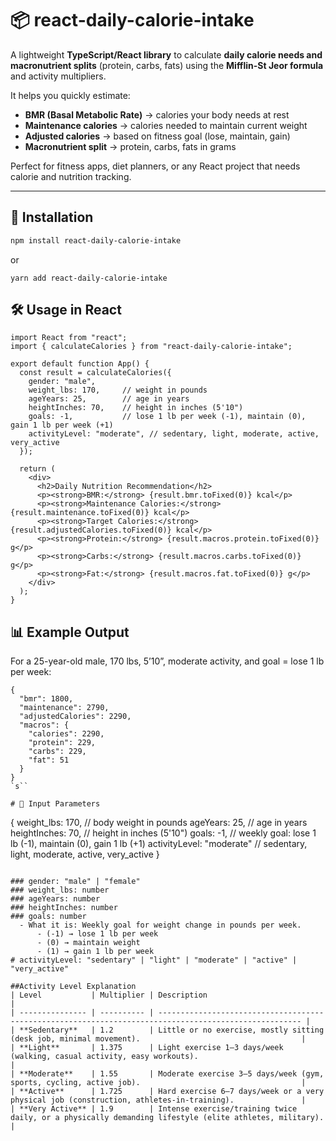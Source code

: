 # 📦 react-daily-calorie-intake

A lightweight **TypeScript/React library** to calculate **daily calorie needs and macronutrient splits** (protein, carbs, fats) using the **Mifflin-St Jeor formula** and activity multipliers.  

It helps you quickly estimate:  
- **BMR (Basal Metabolic Rate)** → calories your body needs at rest  
- **Maintenance calories** → calories needed to maintain current weight  
- **Adjusted calories** → based on fitness goal (lose, maintain, gain)  
- **Macronutrient split** → protein, carbs, fats in grams  

Perfect for fitness apps, diet planners, or any React project that needs calorie and nutrition tracking.  

---

## 🚀 Installation

```bash
npm install react-daily-calorie-intake
```
or

```
yarn add react-daily-calorie-intake
```
## 🛠 Usage in React
```
import React from "react";
import { calculateCalories } from "react-daily-calorie-intake";

export default function App() {
  const result = calculateCalories({
    gender: "male",
    weight_lbs: 170,     // weight in pounds
    ageYears: 25,        // age in years
    heightInches: 70,    // height in inches (5'10")
    goals: -1,           // lose 1 lb per week (-1), maintain (0), gain 1 lb per week (+1)
    activityLevel: "moderate", // sedentary, light, moderate, active, very_active
  });

  return (
    <div>
      <h2>Daily Nutrition Recommendation</h2>
      <p><strong>BMR:</strong> {result.bmr.toFixed(0)} kcal</p>
      <p><strong>Maintenance Calories:</strong> {result.maintenance.toFixed(0)} kcal</p>
      <p><strong>Target Calories:</strong> {result.adjustedCalories.toFixed(0)} kcal</p>
      <p><strong>Protein:</strong> {result.macros.protein.toFixed(0)} g</p>
      <p><strong>Carbs:</strong> {result.macros.carbs.toFixed(0)} g</p>
      <p><strong>Fat:</strong> {result.macros.fat.toFixed(0)} g</p>
    </div>
  );
}
````
## 📊 Example Output

For a 25-year-old male, 170 lbs, 5’10”, moderate activity, and goal = lose 1 lb per week:
```
{
  "bmr": 1800,
  "maintenance": 2790,
  "adjustedCalories": 2290,
  "macros": {
    "calories": 2290,
    "protein": 229,
    "carbs": 229,
    "fat": 51
  }
}
`s``

# 🧾 Input Parameters
```
{
  weight_lbs: 170,     // body weight in pounds
  ageYears: 25,        // age in years
  heightInches: 70,    // height in inches (5'10")
  goals: -1,           // weekly goal: lose 1 lb (-1), maintain (0), gain 1 lb (+1)
  activityLevel: "moderate" // sedentary, light, moderate, active, very_active
}
```

### gender: "male" | "female"
### weight_lbs: number
### ageYears: number
### heightInches: number
### goals: number
  - What it is: Weekly goal for weight change in pounds per week.
      - (-1) → lose 1 lb per week
      - (0) → maintain weight
      - (1) → gain 1 lb per week
# activityLevel: "sedentary" | "light" | "moderate" | "active" | "very_active"

##Activity Level Explanation
| Level           | Multiplier | Description                                                                                            |
| --------------- | ---------- | ------------------------------------------------------------------------------------------------------ |
| **Sedentary**   | 1.2        | Little or no exercise, mostly sitting (desk job, minimal movement).                                    |
| **Light**       | 1.375      | Light exercise 1–3 days/week (walking, casual activity, easy workouts).                                |
| **Moderate**    | 1.55       | Moderate exercise 3–5 days/week (gym, sports, cycling, active job).                                    |
| **Active**      | 1.725      | Hard exercise 6–7 days/week or a very physical job (construction, athletes-in-training).               |
| **Very Active** | 1.9        | Intense exercise/training twice daily, or a physically demanding lifestyle (elite athletes, military). |


